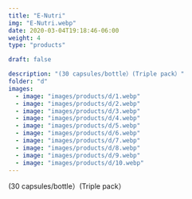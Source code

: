 ```yaml
---
title: "E-Nutri"
img: "E-Nutri.webp"
date: 2020-03-04T19:18:46-06:00
weight: 4
type: "products"

draft: false

description: "(30 capsules/bottle）(Triple pack）"
folder: "d"
images:
  - image: "images/products/d/1.webp"
  - image: "images/products/d/2.webp"
  - image: "images/products/d/3.webp"
  - image: "images/products/d/4.webp"
  - image: "images/products/d/5.webp"
  - image: "images/products/d/6.webp"
  - image: "images/products/d/7.webp"
  - image: "images/products/d/8.webp"
  - image: "images/products/d/9.webp"
  - image: "images/products/d/10.webp"
---
```


(30 capsules/bottle）(Triple pack）
